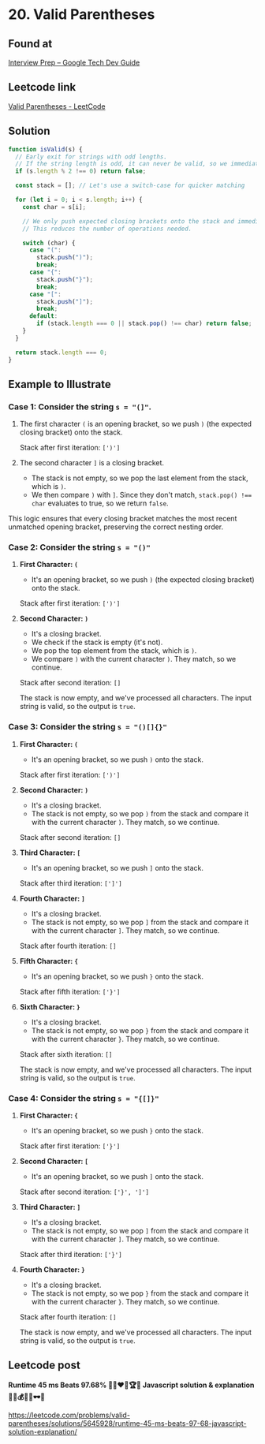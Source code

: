 # 20. Valid Parentheses

## Found at

[Interview Prep – Google Tech Dev Guide](https://techdevguide.withgoogle.com/paths/interview/?programming_languages=javascript)

## Leetcode link

[Valid Parentheses - LeetCode](https://leetcode.com/problems/valid-parentheses/description/)

## Solution

```js
function isValid(s) {
  // Early exit for strings with odd lengths.
  // If the string length is odd, it can never be valid, so we immediately return false.
  if (s.length % 2 !== 0) return false;

  const stack = []; // Let's use a switch-case for quicker matching

  for (let i = 0; i < s.length; i++) {
    const char = s[i];

    // We only push expected closing brackets onto the stack and immediately pop and check when encountering a closing bracket.
    // This reduces the number of operations needed.

    switch (char) {
      case "(":
        stack.push(")");
        break;
      case "{":
        stack.push("}");
        break;
      case "[":
        stack.push("]");
        break;
      default:
        if (stack.length === 0 || stack.pop() !== char) return false;
    }
  }

  return stack.length === 0;
}
```

## Example to Illustrate

### **Case 1: Consider the string `s = "(]"`.**

1. The first character `(` is an opening bracket, so we push `)` (the expected closing bracket) onto the stack.

   Stack after first iteration: `[')']`

2. The second character `]` is a closing bracket.
   - The stack is not empty, so we pop the last element from the stack, which is `)`.
   - We then compare `)` with `]`. Since they don't match, `stack.pop() !== char` evaluates to true, so we return `false`.

This logic ensures that every closing bracket matches the most recent unmatched opening bracket, preserving the correct nesting order.

### **Case 2: Consider the string `s = "()"`**

1. **First Character: `(`**

   - It's an opening bracket, so we push `)` (the expected closing bracket) onto the stack.

   Stack after first iteration: `[')']`

2. **Second Character: `)`**

   - It's a closing bracket.
   - We check if the stack is empty (it's not).
   - We pop the top element from the stack, which is `)`.
   - We compare `)` with the current character `)`. They match, so we continue.

   Stack after second iteration: `[]`

   The stack is now empty, and we've processed all characters. The input string is valid, so the output is `true`.

### **Case 3: Consider the string `s = "()[]{}"`**

1. **First Character: `(`**

   - It's an opening bracket, so we push `)` onto the stack.

   Stack after first iteration: `[')']`

2. **Second Character: `)`**

   - It's a closing bracket.
   - The stack is not empty, so we pop `)` from the stack and compare it with the current character `)`. They match, so we continue.

   Stack after second iteration: `[]`

3. **Third Character: `[`**

   - It's an opening bracket, so we push `]` onto the stack.

   Stack after third iteration: `[']']`

4. **Fourth Character: `]`**

   - It's a closing bracket.
   - The stack is not empty, so we pop `]` from the stack and compare it with the current character `]`. They match, so we continue.

   Stack after fourth iteration: `[]`

5. **Fifth Character: `{`**

   - It's an opening bracket, so we push `}` onto the stack.

   Stack after fifth iteration: `['}']`

6. **Sixth Character: `}`**

   - It's a closing bracket.
   - The stack is not empty, so we pop `}` from the stack and compare it with the current character `}`. They match, so we continue.

   Stack after sixth iteration: `[]`

   The stack is now empty, and we've processed all characters. The input string is valid, so the output is `true`.

### **Case 4: Consider the string `s = "{[]}"`**

1. **First Character: `{`**

   - It's an opening bracket, so we push `}` onto the stack.

   Stack after first iteration: `['}']`

2. **Second Character: `[`**

   - It's an opening bracket, so we push `]` onto the stack.

   Stack after second iteration: `['}', ']']`

3. **Third Character: `]`**

   - It's a closing bracket.
   - The stack is not empty, so we pop `]` from the stack and compare it with the current character `]`. They match, so we continue.

   Stack after third iteration: `['}']`

4. **Fourth Character: `}`**

   - It's a closing bracket.
   - The stack is not empty, so we pop `}` from the stack and compare it with the current character `}`. They match, so we continue.

   Stack after fourth iteration: `[]`

   The stack is now empty, and we've processed all characters. The input string is valid, so the output is `true`.

## Leetcode post

**Runtime 45 ms Beats 97.68% 🎯💯❤️‍🔥🏆🥇 Javascript solution & explanation 💸🤑💰💲🍾🕶🤏**

https://leetcode.com/problems/valid-parentheses/solutions/5645928/runtime-45-ms-beats-97-68-javascript-solution-explanation/
